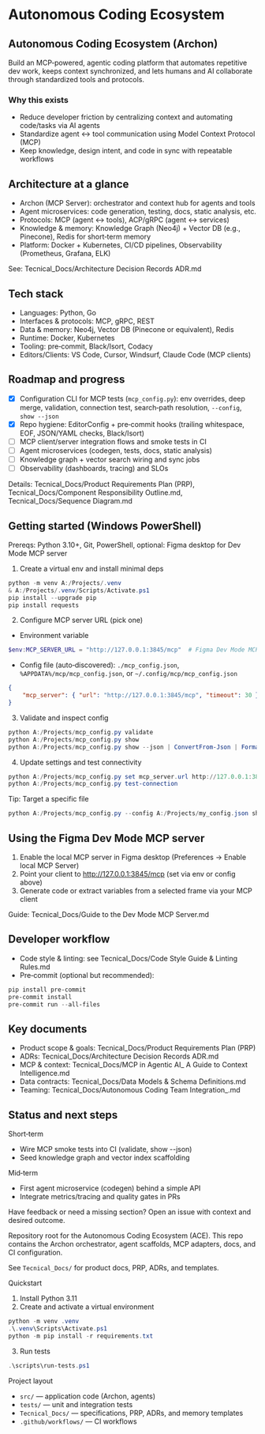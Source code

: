 # Autonomous Coding Ecosystem
## Autonomous Coding Ecosystem (Archon)

Build an MCP‑powered, agentic coding platform that automates repetitive dev work, keeps context synchronized, and lets humans and AI collaborate through standardized tools and protocols.

### Why this exists
- Reduce developer friction by centralizing context and automating code/tasks via AI agents
- Standardize agent <-> tool communication using Model Context Protocol (MCP)
- Keep knowledge, design intent, and code in sync with repeatable workflows

## Architecture at a glance
- Archon (MCP Server): orchestrator and context hub for agents and tools
- Agent microservices: code generation, testing, docs, static analysis, etc.
- Protocols: MCP (agent ↔ tools), ACP/gRPC (agent ↔ services)
- Knowledge & memory: Knowledge Graph (Neo4j) + Vector DB (e.g., Pinecone), Redis for short‑term memory
- Platform: Docker + Kubernetes, CI/CD pipelines, Observability (Prometheus, Grafana, ELK)

See: Tecnical_Docs/Architecture Decision Records ADR.md

## Tech stack
- Languages: Python, Go
- Interfaces & protocols: MCP, gRPC, REST
- Data & memory: Neo4j, Vector DB (Pinecone or equivalent), Redis
- Runtime: Docker, Kubernetes
- Tooling: pre‑commit, Black/Isort, Codacy
- Editors/Clients: VS Code, Cursor, Windsurf, Claude Code (MCP clients)

## Roadmap and progress
- [x] Configuration CLI for MCP tests (`mcp_config.py`): env overrides, deep merge, validation, connection test, search‑path resolution, `--config`, `show --json`
- [x] Repo hygiene: EditorConfig + pre‑commit hooks (trailing whitespace, EOF, JSON/YAML checks, Black/Isort)
- [ ] MCP client/server integration flows and smoke tests in CI
- [ ] Agent microservices (codegen, tests, docs, static analysis)
- [ ] Knowledge graph + vector search wiring and sync jobs
- [ ] Observability (dashboards, tracing) and SLOs

Details: Tecnical_Docs/Product Requirements Plan (PRP), Tecnical_Docs/Component Responsibility Outline.md, Tecnical_Docs/Sequence Diagram.md

## Getting started (Windows PowerShell)
Prereqs: Python 3.10+, Git, PowerShell, optional: Figma desktop for Dev Mode MCP server

1) Create a virtual env and install minimal deps
```powershell
python -m venv A:/Projects/.venv
& A:/Projects/.venv/Scripts/Activate.ps1
pip install --upgrade pip
pip install requests
```

2) Configure MCP server URL (pick one)
- Environment variable
```powershell
$env:MCP_SERVER_URL = "http://127.0.0.1:3845/mcp"  # Figma Dev Mode MCP
```
- Config file (auto‑discovered): `./mcp_config.json`, `%APPDATA%/mcp/mcp_config.json`, or `~/.config/mcp/mcp_config.json`
```json
{
	"mcp_server": { "url": "http://127.0.0.1:3845/mcp", "timeout": 30 }
}
```

3) Validate and inspect config
```powershell
python A:/Projects/mcp_config.py validate
python A:/Projects/mcp_config.py show
python A:/Projects/mcp_config.py show --json | ConvertFrom-Json | Format-List
```

4) Update settings and test connectivity
```powershell
python A:/Projects/mcp_config.py set mcp_server.url http://127.0.0.1:3845/mcp
python A:/Projects/mcp_config.py test-connection
```

Tip: Target a specific file
```powershell
python A:/Projects/mcp_config.py --config A:/Projects/my_config.json show --json
```

## Using the Figma Dev Mode MCP server
1) Enable the local MCP server in Figma desktop (Preferences → Enable local MCP Server)
2) Point your client to http://127.0.0.1:3845/mcp (set via env or config above)
3) Generate code or extract variables from a selected frame via your MCP client

Guide: Tecnical_Docs/Guide to the Dev Mode MCP Server.md

## Developer workflow
- Code style & linting: see Tecnical_Docs/Code Style Guide & Linting Rules.md
- Pre‑commit (optional but recommended):
```powershell
pip install pre-commit
pre-commit install
pre-commit run --all-files
```

## Key documents
- Product scope & goals: Tecnical_Docs/Product Requirements Plan (PRP)
- ADRs: Tecnical_Docs/Architecture Decision Records ADR.md
- MCP & context: Tecnical_Docs/MCP in Agentic AI_ A Guide to Context Intelligence.md
- Data contracts: Tecnical_Docs/Data Models & Schema Definitions.md
- Teaming: Tecnical_Docs/Autonomous Coding Team Integration_.md

## Status and next steps
Short‑term
- Wire MCP smoke tests into CI (validate, show --json)
- Seed knowledge graph and vector index scaffolding

Mid‑term
- First agent microservice (codegen) behind a simple API
- Integrate metrics/tracing and quality gates in PRs

Have feedback or need a missing section? Open an issue with context and desired outcome.

Repository root for the Autonomous Coding Ecosystem (ACE). This repo contains the Archon orchestrator, agent scaffolds, MCP adapters, docs, and CI configuration.

See `Tecnical_Docs/` for product docs, PRP, ADRs, and templates.

Quickstart

1. Install Python 3.11
2. Create and activate a virtual environment

```powershell
python -m venv .venv
.\.venv\Scripts\Activate.ps1
python -m pip install -r requirements.txt
```

3. Run tests

```powershell
.\scripts\run-tests.ps1
```

Project layout

- `src/` — application code (Archon, agents)
- `tests/` — unit and integration tests
- `Tecnical_Docs/` — specifications, PRP, ADRs, and memory templates
- `.github/workflows/` — CI workflows
